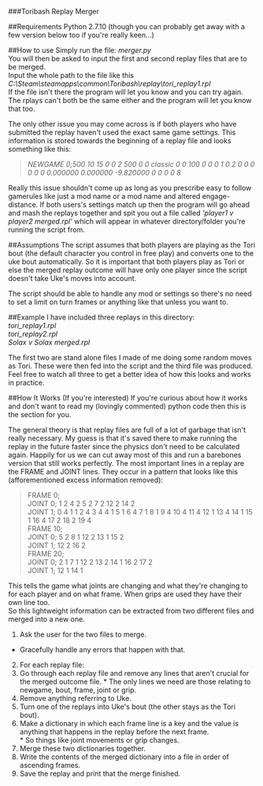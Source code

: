 ###Toribash Replay Merger

##Requirements
Python 2.7.10 (though you can probably get away with a few version below too if you're really keen...)

##How to use
Simply run the file: *merger.py*  
You will then be asked to input the first and second replay files that are to be merged.  
Input the whole path to the file like this *C:\Steam\steamapps\common\Toribash\\replay\\tori_replay1.rpl*  
If the file isn't there the program will let you know and you can try again.  
The rplays can't both be the same either and the program will let you know that too.  

The only other issue you may come across is if both players who have submitted the replay haven't used the exact same game settings. This information is stored towards the beginning of a replay file and looks something like this:  
>*NEWGAME 0;500 10 15 0 0 2 500 0 0 classic 0 0 100 0 0 0 1 0 2 0 0 0 0 0 0 0.000000 0.000000 -9.820000 0 0 0 0 8*  

Really this issue shouldn't come up as long as you prescribe easy to follow gamerules like just a mod name or a mod name and altered engage-distance. If both users's settings match up then the program will go ahead and mash the replays together and spit you out a file called *'player1 v player2 merged.rpl'* which will appear in whatever directory/folder you're running the script from.

##Assumptions
The script assumes that both players are playing as the Tori bout (the default character you control in free play) and converts one to the uke bout automatically. So it is important that both players play as Tori or else the merged replay outcome will have only one player since the script doesn't take Uke's moves into account.

The script should be able to handle any mod or settings so there's no need to set a limit on turn frames or anything like that unless you want to.

##Example
I have included three replays in this directory:  
*tori_replay1.rpl*  
*tori_replay2.rpl*  
*Solax v Solax merged.rpl*  

The first two are stand alone files I made of me doing some random moves as Tori. These were then fed into the script and the third file was produced. Feel free to watch all three to get a better idea of how this looks and works in practice.

##How It Works (If you're interested)
If you're curious about how it works and don't want to read my (lovingly commented) python code then this is the section for you.

The general theory is that replay files are full of a lot of garbage that isn't really necessary. My guess is that it's saved there to make running the replay in the future faster since the physics don't need to be calculated again. Happily for us we can cut away most of this and run a barebones version that still works perfectly. The most important lines in a replay are the FRAME and JOINT lines. They occur in a pattern that looks like this (afforementioned excess information removed):

>FRAME 0;  
JOINT 0; 1 2 4 2 5 2 7 2 12 2 14 2  
JOINT 1; 0 4 1 1 2 4 3 4 4 1 5 1 6 4 7 1 8 1 9 4 10 4 11 4 12 1 13 4 14 1 15 1 16 4 17 2 18 2 19 4  
FRAME 10;  
JOINT 0; 5 2 8 1 12 2 13 1 15 2  
JOINT 1; 12 2 16 2  
FRAME 20;  
JOINT 0; 2 1 7 1 12 2 13 2 14 1 16 2 17 2  
JOINT 1; 12 1 14 1  

This tells the game what joints are changing and what they're changing to for each player and on what frame. When grips are used they have their own line too.  
So this lightweight information can be extracted from two different files and merged into a new one.

1. Ask the user for the two files to merge.  
  * Gracefully handle any errors that happen with that.  
2. For each replay file:  
  1. Go through each replay file and remove any lines that aren't crucial for the merged outcome file.
    * The only lines we need are those relating to newgame, bout, frame, joint or grip.
  2. Remove anything referring to Uke.  
  3. Turn one of the replays into Uke's bout (the other stays as the Tori bout).  
  4. Make a dictionary in which each frame line is a key  and the value is anything that happens in the replay before the next frame.  
    * So things like joint movements or grip changes.
3. Merge these two dictionaries together.  
4. Write the contents of the merged dictionary into a file in order of ascending frames.
5. Save the replay and print that the merge finished.
